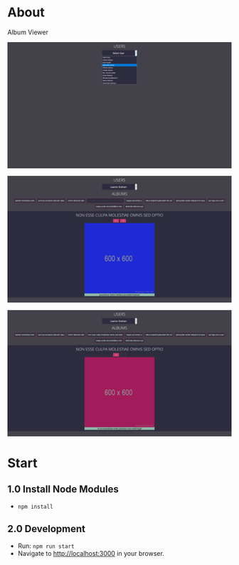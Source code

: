 # About

Album Viewer

 ![](images/1.jpg)
 
 ![](images/2.jpg)
 
 ![](images/3.jpg)


# Start

## 1.0 Install Node Modules

- `npm install`

## 2.0 Development

- Run: `npm run start`
- Navigate to [http://localhost:3000](http://localhost:3000) in your browser.
